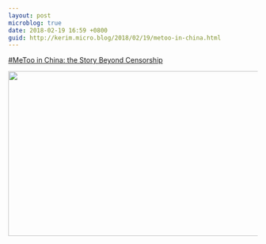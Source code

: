```yaml
---
layout: post
microblog: true
date: 2018-02-19 16:59 +0800
guid: http://kerim.micro.blog/2018/02/19/metoo-in-china.html
---
```

[#MeToo in China: the Story Beyond Censorship](http://elephant-room.com/2018/02/13/metoo/)

<img src="http://micro.oxus.net/uploads/2018/9f60b32ede.jpg" width="600" height="333" />

